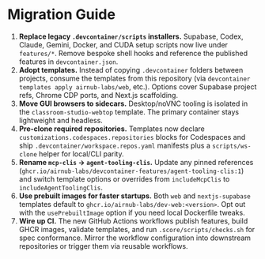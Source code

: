 # Migration Guide

1. **Replace legacy `.devcontainer/scripts` installers.** Supabase, Codex, Claude, Gemini, Docker, and CUDA setup scripts now live under `features/*`. Remove bespoke shell hooks and reference the published features in `devcontainer.json`.
2. **Adopt templates.** Instead of copying `.devcontainer` folders between projects, consume the templates from this repository (via `devcontainer templates apply airnub-labs/web`, etc.). Options cover Supabase project refs, Chrome CDP ports, and Next.js scaffolding.
3. **Move GUI browsers to sidecars.** Desktop/noVNC tooling is isolated in the `classroom-studio-webtop` template. The primary container stays lightweight and headless.
4. **Pre-clone required repositories.** Templates now declare `customizations.codespaces.repositories` blocks for Codespaces and ship `.devcontainer/workspace.repos.yaml` manifests plus a `scripts/ws-clone` helper for local/CLI parity.
5. **Rename `mcp-clis` → `agent-tooling-clis`.** Update any pinned references (`ghcr.io/airnub-labs/devcontainer-features/agent-tooling-clis:1`) and switch template options or overrides from `includeMcpClis` to `includeAgentToolingClis`.
6. **Use prebuilt images for faster startups.** Both `web` and `nextjs-supabase` templates default to `ghcr.io/airnub-labs/dev-web:<version>`. Opt out with the `usePrebuiltImage` option if you need local Dockerfile tweaks.
7. **Wire up CI.** The new GitHub Actions workflows publish features, build GHCR images, validate templates, and run `.score/scripts/checks.sh` for spec conformance. Mirror the workflow configuration into downstream repositories or trigger them via reusable workflows.
